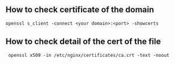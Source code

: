 ## How to check certificate of the domain 
```
openssl s_client -connect <your domain>:<port> -showcerts
```

## How to check detail of the cert of the file 
```
 openssl x509 -in /etc/nginx/certificates/ca.crt -text -noout
```
